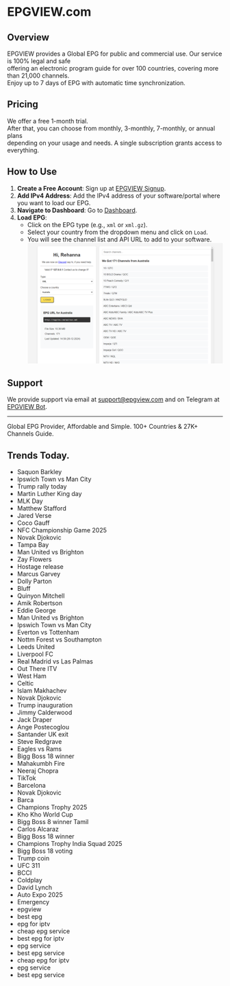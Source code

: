 # EPGVIEW.com



## Overview
EPGVIEW provides a Global EPG for public and commercial use. Our service is 100% legal and safe\
offering an electronic program guide for over 100 countries, covering more than 21,000 channels.\
Enjoy up to 7 days of EPG with automatic time synchronization.

## Pricing
We offer a free 1-month trial. \
After that, you can choose from monthly, 3-monthly, 7-monthly, or annual plans \
depending on your usage and needs. A single subscription grants access to everything.

## How to Use
1. **Create a Free Account**: Sign up at [EPGVIEW Signup](https://epgview.com/signup.php).
2. **Add IPv4 Address**: Add the IPv4 address of your software/portal where you want to load our EPG.
3. **Navigate to Dashboard**: Go to [Dashboard](https://epgview.com/dashboard.php).
4. **Load EPG**:
   - Click on the EPG type (e.g., `xml` or `xml.gz`).
   - Select your country from the dropdown menu and click on `Load`.
   - You will see the channel list and API URL to add to your software.
![EPGVIEW](img/dashboard.png)
## Support
We provide support via email at [support@epgview.com](mailto:support@epgview.com) and on Telegram at [EPGVIEW Bot](https://t.me/epgview_bot).

---

Global EPG Provider, Affordable and Simple. 100+ Countries & 27K+ Channels Guide.

## Trends Today.

- Saquon Barkley
- Ipswich Town vs Man City
- Trump rally today
- Martin Luther King day
- MLK Day
- Matthew Stafford
- Jared Verse
- Coco Gauff
- NFC Championship Game 2025
- Novak Djokovic
- Tampa Bay
- Man United vs Brighton
- Zay Flowers
- Hostage release
- Marcus Garvey
- Dolly Parton
- Bluff
- Quinyon Mitchell
- Amik Robertson
- Eddie George
- Man United vs Brighton
- Ipswich Town vs Man City
- Everton vs Tottenham
- Nottm Forest vs Southampton
- Leeds United
- Liverpool FC
- Real Madrid vs Las Palmas
- Out There ITV
- West Ham
- Celtic
- Islam Makhachev
- Novak Djokovic
- Trump inauguration
- Jimmy Calderwood
- Jack Draper
- Ange Postecoglou
- Santander UK exit
- Steve Redgrave
- Eagles vs Rams
- Bigg Boss 18 winner
- Mahakumbh Fire
- Neeraj Chopra
- TikTok
- Barcelona
- Novak Djokovic
- Barca
- Champions Trophy 2025
- Kho Kho World Cup
- Bigg Boss 8 winner Tamil
- Carlos Alcaraz
- Bigg Boss 18 winner
- Champions Trophy India Squad 2025
- Bigg Boss 18 voting
- Trump coin
- UFC 311
- BCCI
- Coldplay
- David Lynch
- Auto Expo 2025
- Emergency
- epgview
- best epg
- epg for iptv
- cheap epg service
- best epg for iptv
- epg service
- best epg service
- cheap epg for iptv
- epg service
- best epg service
